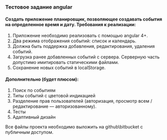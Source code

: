 ### Тестовое задание angular

#### Создать приложение планировщик, позволяющее создавать события на определенное время и дату. Требования к реализации:
1. Приложение необходимо реализовать с помощью angular 4+.
1. Два режима отображения событий: список и календарь.
1. Должна быть поддержка добавления, редактирования, удаления событий.
1. Загрузка ранее добавленных событий с сервера. Серверную часть допустимо имитировать статическими файлами.
1. Сохранение новых событий в localStorage.

#### Дополнительно (будет плюсом):
1. Поиск по событиям
1. Типы событий с цветовой индикацией
1. Разделение прав пользователей (авторизация, просмотр всем / редактирование — авторизованному).
1. Тесты
1. Адаптивный дизайн

Все файлы проекта необходимо выложить на github\bitbucket с публичным доступом. 